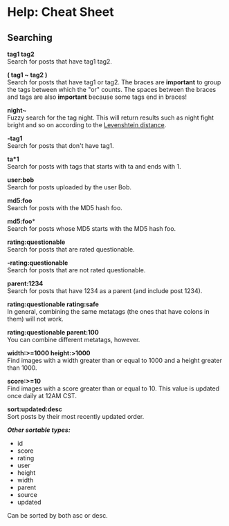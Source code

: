 # Help: Cheat Sheet

## Searching

**tag1 tag2**<br/>
Search for posts that have tag1 tag2.

**( tag1 ~ tag2 )**<br/>
Search for posts that have tag1 or tag2. The braces are **important** to group
the tags between which the "or" counts. The spaces between the braces and tags
are also **important** because some tags end in braces!

**night~**<br/>
Fuzzy search for the tag night. This will return results such as night fight
bright and so on according to the
[Levenshtein distance](http://en.wikipedia.org/wiki/Levenshtein_distance).

**-tag1**<br/>
Search for posts that don't have tag1.

**ta*1**<br/>
Search for posts with tags that starts with ta and ends with 1.

**user:bob**<br/>
Search for posts uploaded by the user Bob.

**md5:foo**<br/>
Search for posts with the MD5 hash foo.

**md5:foo***<br/>
Search for posts whose MD5 starts with the MD5 hash foo. 

**rating:questionable**<br/>
Search for posts that are rated questionable.

**-rating:questionable**<br/>
Search for posts that are not rated questionable.

**parent:1234**<br/>
Search for posts that have 1234 as a parent (and include post 1234).

**rating:questionable rating:safe**<br/>
In general, combining the same metatags (the ones that have colons in them)
will not work.

**rating:questionable parent:100**<br/>
You can combine different metatags, however.

**width:>=1000 height:>1000**<br/>
Find images with a width greater than or equal to 1000 and a height greater
than 1000.

**score:>=10**<br/>
Find images with a score greater than or equal to 10. This value is updated
once daily at 12AM CST.

**sort:updated:desc**<br/>
Sort posts by their most recently updated order.

***Other sortable types:***

* id
* score
* rating
* user
* height
* width
* parent
* source
* updated 

Can be sorted by both asc or desc. 